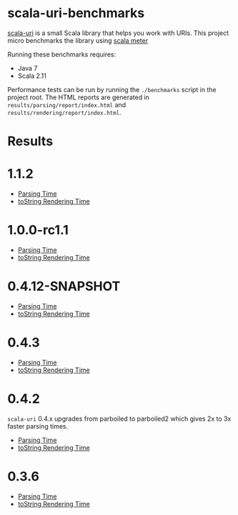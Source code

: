 # scala-uri-benchmarks

[scala-uri](https://github.com/lemonlabsuk/scala-uri/) is a small Scala library that helps you work with URIs. This project micro benchmarks the library using [scala meter](http://axel22.github.io/scalameter/)

Running these benchmarks requires:

 * Java 7
 * Scala 2.11

Performance tests can be run by running the `./benchmarks` script in the project root. The HTML reports are generated in `results/parsing/report/index.html` and `results/rendering/report/index.html`.

# Results

# 1.1.2

* [Parsing Time](http://lemonlabsuk.github.io/scala-uri-benchmarks/parsing-1.1.2/report/index.html)
* [toString Rendering Time](http://lemonlabsuk.github.io/scala-uri-benchmarks/rendering-1.1.2/report/index.html)

# 1.0.0-rc1.1

* [Parsing Time](http://lemonlabsuk.github.io/scala-uri-benchmarks/parsing-1.0.0-rc1.1/report/index.html)
* [toString Rendering Time](http://lemonlabsuk.github.io/scala-uri-benchmarks/rendering-1.0.0-rc1.1/report/index.html)

# 0.4.12-SNAPSHOT

* [Parsing Time](http://lemonlabsuk.github.io/scala-uri-benchmarks/parsing-0.4.12-SNAPSHOT/report/index.html)
* [toString Rendering Time](http://lemonlabsuk.github.io/scala-uri-benchmarks/rendering-0.4.12-SNAPSHOT/report/index.html)

# 0.4.3

* [Parsing Time](http://lemonlabsuk.github.io/scala-uri-benchmarks/parsing-0.4.3/report/index.html)
* [toString Rendering Time](http://lemonlabsuk.github.io/scala-uri-benchmarks/rendering-0.4.3/report/index.html)

# 0.4.2

`scala-uri` 0.4.x upgrades from parboiled to parboiled2 which gives 2x to 3x faster parsing times.

* [Parsing Time](http://lemonlabsuk.github.io/scala-uri-benchmarks/parsing-0.4.2/report/index.html)
* [toString Rendering Time](http://lemonlabsuk.github.io/scala-uri-benchmarks/rendering-0.4.2/report/index.html)

# 0.3.6

* [Parsing Time](http://lemonlabsuk.github.io/scala-uri-benchmarks/parsing-0.3.6/report/index.html)
* [toString Rendering Time](http://lemonlabsuk.github.io/scala-uri-benchmarks/rendering-0.3.6/report/index.html)
